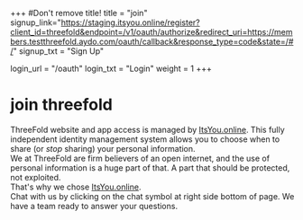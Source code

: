 +++
#Don't remove title!
title = "join"
signup_link="https://staging.itsyou.online/register?client_id=threefold&endpoint=/v1/oauth/authorize&redirect_uri=https://members.testthreefold.aydo.com/oauth/callback&response_type=code&state=/#/"
signup_txt = "Sign Up"

login_url = "/oauth"
login_txt = "Login"
weight = 1
+++
# join threefold

ThreeFold website and app access is managed by [ItsYou.online](https://itsyou.online/). This fully independent identity management system allows you to choose when to share (or *stop* sharing) your personal information.
<br>
We at ThreeFold are firm believers of an open internet, and the use of personal information is a huge part of that. A part that should be protected, not exploited.
<br>
That's why we chose [ItsYou.online](https://itsyou.online/).
<br>
Chat with us by clicking on the chat symbol at right side bottom of page. We have a team ready to answer your questions.
